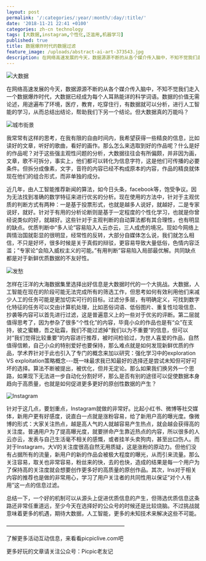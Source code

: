 ```yaml
---
layout: post
permalink: '/:categories/:year/:month/:day/:title/'
date: '2018-11-21 22:41 +0100'
categories: zh-cn technology
tags: [大数据,instagram,个性化,泛滥用,机器学习]
published: true
title: 数据爆炸时代的数据过滤
feature_image: /uploads/abstract-ai-art-373543.jpg
description: 在网络高速发展的今天，数据源源不断的从各个媒介传入脑中，不知不觉我们走入一个数据爆炸时代，大数据已经成为每个人耳熟能详的科学词语。怎样在汪洋的大海数据集里选择出好信息是大数据时代的一个大挑战。
---
```

![大数据]({{site.baseurl}}/uploads/abstract-ai-art-373543.jpg)

在网络高速发展的今天，数据源源不断的从各个媒介传入脑中，不知不觉我们走入一个数据爆炸时代，大数据已经成为每个人耳熟能详的科学词语。数据的价值无需论述，用途遍布了环境，医疗，教育，吃穿住行，有数据就可以分析，进行人工智能的学习，从而总结出结论，帮助我们下另一个结论。但大数据真的万能吗？

![城市街景]({{site.baseurl}}/uploads/architectural-design-asphalt-buildings-139303.jpg)

我常常有这样的思考，在我有限的自由时间内，我希望获得一些精良的信息，比如读好的文章，听好的歌曲，看好的画作。那么怎么来选取到好的作品呢？什么是好的作品呢？对于这些强主观性问题的分析，大数据往往会有所偏颇，并非因为画，文章，歌不可拆分，事实上，他们都可以转化为信息字符，这是他们可传播的必要条件。但拆分成像素，文字，音符的内容已经不构成原本的内容，作品的精良就体现在他们的组合形式，而非单独的成分。

近几年，由人工智能推荐新闻的算法，如今日头条，facebook等，饱受争议。因为无法找到准确的数学特征来进行优劣的分析。现在使用的方法中，针对于主观优质的判断方式有两种：一是基于投票形式，也就是越多人说好，就越好，二是专家说好，就好。针对于有用的分析论断则是基于一定程度的个性化学习，也就是你曾经说类似的好，就越好。这些针对于主观判断的自动算法都有其合理性，也有明显的缺点。优质判断中“多人论”容易陷入人云亦云，三人成虎的境况。现如今网络上舆情治国就彰显的很明显，经常性的反转，大部分自媒体怎么说，我们就怎么相信，不只是好坏，很多时候是关于真假的辩驳，更容易导致大量低俗，色情内容泛滥；”专家论“会陷入威权主义的可能。”有用判断”容易陷入局部最优解。共同缺点都是对于新鲜优质数据的不友好性。

![发愁]({{site.baseurl}}/uploads/design-desk-display-313690.jpg)

怎样在汪洋的大海数据集里选择出好信息是大数据时代的一个大挑战。大数据，人工智能在现在的阶段可能无法完成所有的筛选工作，但思考如何有效利用他们来减少人工的任务可能是更加切实可行的目标。过滤分多层，有明确定义，可找到数字化特征的任务可以交由计算机处理，比如恶俗词语、低俗图片、重复性垃圾信息、抄袭等内容可以首先进行过滤，这是普遍意义上的一些对于优劣的评断。第二层就值得思考了，因为参杂了很多“个性化”的内容，毕竟小众的作品也是有“众”在支持，彼之蜜糖，吾之砒霜，我们不能过滤掉“我们以为不重要“的信息，但可以对“我们觉得比较重要”的内容进行推荐，被时间检验过，为世人喜爱的作品，自然值得信赖，自己小众的特别爱好也要保持，那么难点就是如何发现新鲜优质的作品，学术界针对于此也引入了专门的概念来加以研究：强化学习中的exploration VS exploitation策略概念---既一味最求我已知最好的选择还是尝试未知但可好可坏的选择。算法不断被提出，被优化，但并无定论。那么如果我们换另外一个思路，如果现下无法进一步自动化分割好坏，那么是否有别的途径可以促使数据本身趋向于高质量，也就是如何促进更多更好的原创性数据的产生？

![Instagram]({{site.baseurl}}/uploads/blur-display-electronics-174938.jpg)

针对于这几点，要划重点，Instagram就做的非常好。比起小红书、微博等社交媒体，新用户更有好感度，说直白一点就是涨粉容易，给了新用户高的曝光度。像微博的形式：大家关注热点，越是高人气的人就越容易产生热点，就会越会获得高的关注度。普通用户为了提高曝光度，就要拼命产生靠近热点的内容，所以很多的人云亦云，发表与自己生活毫不相关的感慨，或者挂羊头卖狗肉，甚至出口伤人。而对于Instagram，大V的关注度很高自然无用质疑，这是涨粉的原动力。但他们没有占据所有的流量，新用户的新的作品会被极大程度的曝光，从而引来流量。那么关注容易，取关也非常容易，粉丝来的快，去的也快，造成的结果是每一个用户为了保持高的关注度就会想要创作更多好的高质量的原创作品。其次，Ins对于相关内容的推荐也是做的非常用心，学习了用户关注者的共同性用以保证“对个人有用”这一点的信息过滤。

总结一下，一个好的机制可以从源头上促进优质信息的产生，但筛选优质信息这条路还非常任重道远，至少今天在选择好的公众号的时候还是比较烧脑。不过挑战就意味着更多的机遇，期待大数据，人工智能，更多的未知技术来解决这些不可能。

——————————————————————

了解更多活动互动信息，来看看picpiclive.com吧

更多好玩的文章请关注公众号：Picpic老友记
